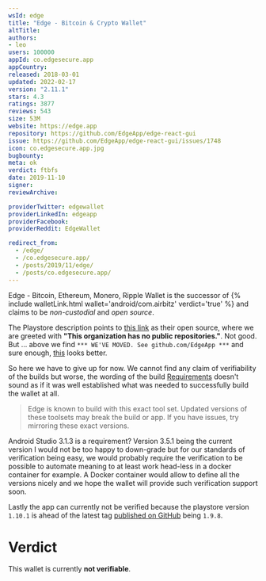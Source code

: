 ```yaml
---
wsId: edge
title: "Edge - Bitcoin & Crypto Wallet"
altTitle: 
authors:
- leo
users: 100000
appId: co.edgesecure.app
appCountry: 
released: 2018-03-01
updated: 2022-02-17
version: "2.11.1"
stars: 4.3
ratings: 3877
reviews: 543
size: 53M
website: https://edge.app
repository: https://github.com/EdgeApp/edge-react-gui
issue: https://github.com/EdgeApp/edge-react-gui/issues/1748
icon: co.edgesecure.app.jpg
bugbounty: 
meta: ok
verdict: ftbfs
date: 2019-11-10
signer: 
reviewArchive:

providerTwitter: edgewallet
providerLinkedIn: edgeapp
providerFacebook: 
providerReddit: EdgeWallet

redirect_from:
  - /edge/
  - /co.edgesecure.app/
  - /posts/2019/11/edge/
  - /posts/co.edgesecure.app/
---
```


Edge - Bitcoin, Ethereum, Monero, Ripple Wallet
is the successor of {% include walletLink.html wallet='android/com.airbitz' verdict='true' %} and claims to be *non-custodial* and
*open source*.

The Playstore description points to [this link](https://github.com/Airbitz) as
their open source, where we are greeted with **"This organization has no public
repositories."**. Not good. But ... above we find `*** WE'VE MOVED. See
github.com/EdgeApp ***` and sure enough,
[this](https://github.com/EdgeApp/edge-react-gui) looks better.

So here we have to give up for now. We cannot find any claim of verifiability of
the builds but worse, the wording of the build
[Requirements](https://github.com/EdgeApp/edge-react-gui#requirements) doesn't
sound as if it was well established what was needed to successfully build the
wallet at all.

> Edge is known to build with this exact tool set. Updated versions of these toolsets may break the build or app. If you have issues, try mirroring these exact versions.

Android Studio 3.1.3 is a requirement? Version 3.5.1 being the current version I
would not be too happy to down-grade but for our standards of verification being
easy, we would probably require the verification to be possible to automate
meaning to at least work head-less in a docker container for example. A Docker
container would allow to define all the versions nicely and we hope the wallet
will provide such verification support soon.

Lastly the app can currently not be verified because the playstore version
`1.10.1` is ahead of the latest tag
[published on GitHub](https://github.com/EdgeApp/edge-react-gui/tags) being
`1.9.8`.


Verdict
=======

This wallet is currently **not verifiable**.
